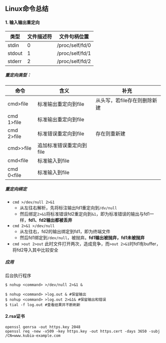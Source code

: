## Linux命令总结

#### 1. 输入输出重定向
|类型|文件描述符|文件句柄位置|
|---|---|---|
|stdin|0|/proc/self/fd/0|
|stdout|1|/proc/self/fd/1|
|stderr|2|/proc/self/fd/2|

##### 重定向类型：
|命令|含义|补充|
|---|---|---|
|cmd>file|标准输出重定向到file|从头写，若file存在则删除新建|
|cmd 1>file|标准输出重定向到file|
|cmd 2>file|标准错误重定向到file|存在则重新建|
|cmd>>file|追加标准错误重定向到file|
|cmd<file|标准输入到file|
|cmd 0<file|标准输入到file|

##### 重定向绑定
* ```cmd >/dev/null 2>&1```
    * 从左往右解析，先将标注输出fd1重定向到```/dv/null```
    * 然后绑定```2>&1```将标准错误fd2重定向到```&1```，即为标准错误的输出与fd1一样，**fd1、fd2输出都被丢弃**
* ```cmd 2>&1 >/dev/null```
    * 从左往右，fd2的输出绑定到fd1，即为终端文件
    * 然后fd1绑定到```/dev/null```，被抛弃。**fd1输出被抛弃，fd1未被抛弃**
* ```cmd >out 2>out```
    此时文件打开两次，造成竞争，而```>out 2>&1```时fd1有buffer，将fd2导入其中比较安全

##### 应用
后台执行程序
```shell
$ nohup <command> >/dev/null 2>&1 &

$ nohup <command> >log.out & #保留输出
$ nohup <command> >log.out 2>&1& #保留输出和错误
$ tial -f log.out #查看结果并不断刷新
```

#### 2.rsa证书
```shell
openssl genrsa -out https.key 2048
openssl req -new -x509 -key https.key -out https.cert -days 3650 -subj /CN=www.kubia-example.com
```